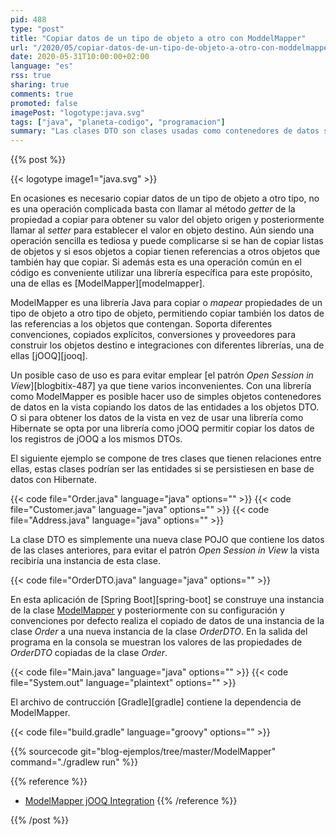 ```yaml
---
pid: 488
type: "post"
title: "Copiar datos de un tipo de objeto a otro con ModdelMapper"
url: "/2020/05/copiar-datos-de-un-tipo-de-objeto-a-otro-con-moddelmapper/"
date: 2020-05-31T10:00:00+02:00
language: "es"
rss: true
sharing: true
comments: true
promoted: false
imagePost: "logotype:java.svg"
tags: ["java", "planeta-codigo", "programacion"]
summary: "Las clases DTO son clases usadas como contenedores de datos sin ninguna lógica o con muy poca, se construyen con datos copiados de otras clases. Un uso de estas clases DTO es para evitar emplear el uso del patrón _Open Session in View_ ya que aunque ofrece algunos beneficios también tiene algunos inconvenientes. La librería ModelMapper permite realizar los copiados de datos de un objeto origen a una nueva instancia destino de otra clase."
---
```


{{% post %}}

{{< logotype image1="java.svg" >}}

En ocasiones es necesario copiar datos de un tipo de objeto a otro tipo, no es una operación complicada basta con llamar al método _getter_ de la propiedad a copiar para obtener su valor del objeto origen y posteriormente llamar al _setter_ para establecer el valor en objeto destino. Aún siendo una operación sencilla es tediosa y puede complicarse si se han de copiar listas de objetos y si esos objetos a copiar tienen referencias a otros objetos que también hay que copiar. Si además esta es una operación común en el código es conveniente utilizar una librería específica para este propósito, una de ellas es [ModelMapper][modelmapper].

ModelMapper es una librería Java para copiar o _mapear_ propiedades de un tipo de objeto a otro tipo de objeto, permitiendo copiar también los datos de las referencias a los objetos que contengan. Soporta diferentes convenciones, copiados explícitos, conversiones y proveedores para construir los objetos destino e integraciones con diferentes librerías, una de ellas [jOOQ][jooq].

Un posible caso de uso es para evitar emplear [el patrón _Open Session in View_][blogbitix-487] ya que tiene varios inconvenientes. Con una librería como ModelMapper es posible hacer uso de simples objetos contenedores de datos en la vista copiando los datos de las entidades a los objetos DTO. O si para obtener los datos de la vista en vez de usar una librería como Hibernate se opta por una librería como jOOQ permitir copiar los datos de los registros de jOOQ a los mismos DTOs.

El siguiente ejemplo se compone de tres clases que tienen relaciones entre ellas, estas clases podrían ser las entidades si se persistiesen en base de datos con Hibernate.

{{< code file="Order.java" language="java" options="" >}}
{{< code file="Customer.java" language="java" options="" >}}
{{< code file="Address.java" language="java" options="" >}}

La clase DTO es simplemente una nueva clase POJO que contiene los datos de las clases anteriores, para evitar el patrón _Open Session in View_ la vista recibiría una instancia de esta clase.

{{< code file="OrderDTO.java" language="java" options="" >}}

En esta aplicación de [Spring Boot][spring-boot] se construye una instancia de la clase [ModelMapper](http://modelmapper.org/javadoc/org/modelmapper/ModelMapper.html) y posteriormente con su configuración y convenciones por defecto realiza el copiado de datos de una instancia de la clase _Order_ a una nueva instancia de la clase _OrderDTO_. En la salida del programa en la consola se muestran los valores de las propiedades de _OrderDTO_ copiadas de la clase _Order_.

{{< code file="Main.java" language="java" options="" >}}
{{< code file="System.out" language="plaintext" options="" >}}

El archivo de contrucción [Gradle][gradle] contiene la dependencia de ModelMapper.

{{< code file="build.gradle" language="groovy" options="" >}}

{{% sourcecode git="blog-ejemplos/tree/master/ModelMapper" command="./gradlew run" %}}

{{% reference %}}
* [ModelMapper jOOQ Integration](http://modelmapper.org/user-manual/jooq-integration/)
{{% /reference %}}

{{% /post %}}
